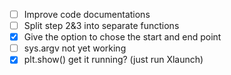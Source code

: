 - [ ] Improve code documentations
- [ ] Split step 2&3 into separate functions
- [x] Give the option to chose the start and end point
- [ ] sys.argv not yet working
- [x] plt.show() get it running? (just run Xlaunch)
